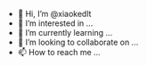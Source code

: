 - 👋 Hi, I’m @xiaokedlt
- 👀 I’m interested in ...
- 🌱 I’m currently learning ...
- 💞️ I’m looking to collaborate on ...
- 📫 How to reach me ...

<!---
xiaokedlt/xiaokedlt is a ✨ special ✨ repository because its `README.md` (this file) appears on your GitHub profile.
You can click the Preview link to take a look at your changes.
--->
